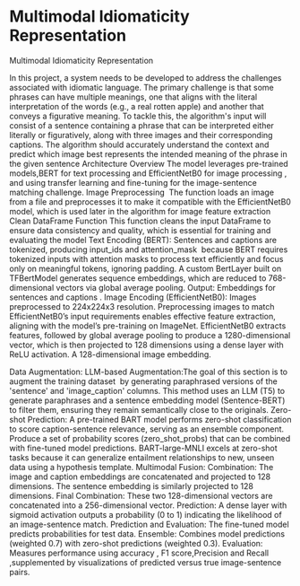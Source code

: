 # Multimodal Idiomaticity Representation
 Multimodal Idiomaticity Representation

In this project, a system needs to be developed to address the challenges associated with idiomatic language. The primary challenge is that some phrases can have multiple meanings, one that aligns with the literal interpretation of the words (e.g., a real rotten apple) and another that conveys a figurative meaning.
To tackle this, the algorithm's input will consist of a sentence containing a phrase that can be interpreted either literally or figuratively, along with three images and their corresponding captions. The algorithm should accurately understand the context and predict which image best represents the intended meaning of the phrase in the given sentence
Architecture Overview
The model leverages pre-trained models,BERT for text processing and EfficientNetB0 for image processing , and using transfer learning and fine-tuning for the image-sentence matching challenge.
Image Preprocessing
 The function loads an image from a file and preprocesses it to make it compatible with the EfficientNetB0 model, which is used later in the algorithm for image feature extraction
Clean DataFrame Function
This function cleans the input DataFrame to ensure data consistency and quality, which is essential for training and evaluating the model
Text Encoding (BERT):
Sentences and captions are tokenized, producing input_ids and attention_mask  because BERT requires tokenized inputs with attention masks to process text efficiently and focus only on meaningful tokens, ignoring padding.
A custom BertLayer built on TFBertModel generates sequence embeddings, which are reduced to 768-dimensional vectors via global average pooling.
Output: Embeddings for sentences and captions .
Image Encoding (EfficientNetB0):
Images preprocessed to 224x224x3 resolution.
Preprocessing images to match EfficientNetB0’s input requirements enables effective feature extraction, aligning with the model’s pre-training on ImageNet.
EfficientNetB0 extracts features, followed by global average pooling to produce a 1280-dimensional vector, which is then projected to 128 dimensions using a dense layer with ReLU activation.
A 128-dimensional image embedding.

Data Augmentation:
LLM-based Augmentation:The goal of this section is to augment the training dataset  by generating paraphrased versions of the 'sentence' and 'image_caption' columns.
This method uses an LLM (T5) to generate paraphrases and a sentence embedding model (Sentence-BERT) to filter them, ensuring they remain semantically close to the originals.
Zero-shot Prediction:
A pre-trained BART model performs zero-shot classification to score caption-sentence relevance, serving as an ensemble component.
Produce a set of probability scores (zero_shot_probs) that can be combined with fine-tuned model predictions.
BART-large-MNLI excels at zero-shot tasks because it can generalize entailment relationships to new, unseen data using a hypothesis template.
Multimodal Fusion:
Combination: The image and caption embeddings are concatenated and projected to 128 dimensions. The sentence embedding is similarly projected to 128 dimensions.
Final Combination: These two 128-dimensional vectors are concatenated into a 256-dimensional vector.
Prediction: A dense layer with sigmoid activation outputs a probability (0 to 1) indicating the likelihood of an image-sentence match.
Prediction and Evaluation:
The fine-tuned model predicts probabilities for test data.
Ensemble: Combines model predictions (weighted 0.7) with zero-shot predictions (weighted 0.3).
Evaluation: Measures performance using accuracy , F1 score,Precision and Recall ,supplemented by visualizations of predicted versus true image-sentence pairs.
